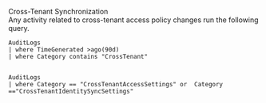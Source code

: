 Cross-Tenant Synchronization  
Any activity related to cross-tenant access policy changes run the following query.  
``` 
AuditLogs
| where TimeGenerated >ago(90d)
| where Category contains "CrossTenant"


AuditLogs
| where Category == "CrossTenantAccessSettings" or  Category =="CrossTenantIdentitySyncSettings"
```

